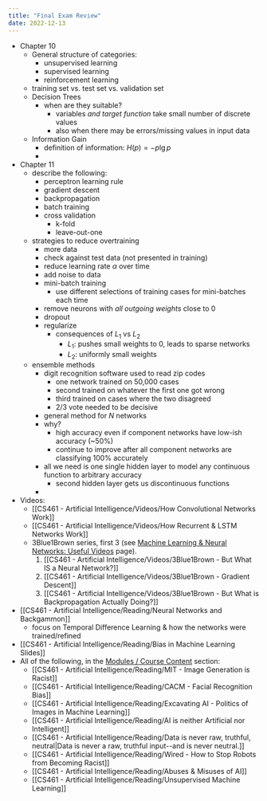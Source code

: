 ```yaml
---
title: "Final Exam Review"
date: 2022-12-13
---
```


- Chapter 10
	- General structure of categories:
		- unsupervised learning
		- supervised learning
		- reinforcement learning
	- training set vs. test set vs. validation set
	- Decision Trees
		- when are they suitable?
			- variables *and target function* take small number of discrete values
			- also when there may be errors/missing values in input data
	- Information Gain
		- definition of information: $H(p) = -p\lg{p}$
		- 
- Chapter 11
	- describe the following:
		- perceptron learning rule
		- gradient descent
		- backpropagation
		- batch training
		- cross validation
			- k-fold
			- leave-out-one
	- strategies to reduce overtraining
		- more data
		- check against test data (not presented in training)
		- reduce learning rate $\alpha$ over time
		- add noise to data
		- mini-batch training
			- use different selections of training cases for mini-batches each time
		- remove neurons with *all outgoing weights* close to 0
		- dropout
		- regularize
			- consequences of $L_1$ vs $L_2$
				- $L_1$: pushes small weights to 0, leads to sparse networks
				- $L_2$: uniformly small weights
	- ensemble methods
		- digit recognition software used to read zip codes
			- one network trained on 50,000 cases
			- second trained on whatever the first one got wrong
			- third trained on cases where the two disagreed
			- 2/3 vote needed to be decisive
		- general method for $N$ networks
		- why?
			- high accuracy even if component networks have low-ish accuracy (~50%)
			- continue to improve after all component networks are classifying 100% accurately
		- all we need is one single hidden layer to model any continuous function to arbitrary accuracy
			- second hidden layer gets us discontinuous functions
		- 
- Videos:
    - [[CS461 - Artificial Intelligence/Videos/How Convolutional Networks Work]]
    - [[CS461 - Artificial Intelligence/Videos/How Recurrent & LSTM Networks Work]]
    - 3Blue1Brown series, first 3 (see [Machine Learning & Neural Networks: Useful Videos](https://umsystem.instructure.com/courses/130082/pages/machine-learning-and-neural-networks-useful-videos "Machine Learning & Neural Networks: Useful videos") page).
        1. [[CS461 - Artificial Intelligence/Videos/3Blue1Brown - But What IS a Neural Network?]]
        2. [[CS461 - Artificial Intelligence/Videos/3Blue1Brown - Gradient Descent]]
        3. [[CS461 - Artificial Intelligence/Videos/3Blue1Brown - But What is Backpropagation Actually Doing?]]
- [[CS461 - Artificial Intelligence/Reading/Neural Networks and Backgammon]]
	- focus on Temporal Difference Learning & how the networks were trained/refined
- [[CS461 - Artificial Intelligence/Reading/Bias in Machine Learning Slides]]
- All of the following, in the [Modules / Course Content](https://umsystem.instructure.com/courses/130082/modules/741227 "Course Content") section:
    - [[CS461 - Artificial Intelligence/Reading/MIT - Image Generation is Racist]]
    - [[CS461 - Artificial Intelligence/Reading/CACM - Facial Recognition Bias]]
    - [[CS461 - Artificial Intelligence/Reading/Excavating AI - Politics of Images in Machine Learning]]
    - [[CS461 - Artificial Intelligence/Reading/AI is neither Artificial nor Intelligent]]
    - [[CS461 - Artificial Intelligence/Reading/Data is never raw, truthful, neutral|Data is never a raw, truthful input--and is never neutral.]]
    - [[CS461 - Artificial Intelligence/Reading/Wired - How to Stop Robots from Becoming Racist]]
    - [[CS461 - Artificial Intelligence/Reading/Abuses & Misuses of AI]]
    - [[CS461 - Artificial Intelligence/Reading/Unsupervised Machine Learning]]